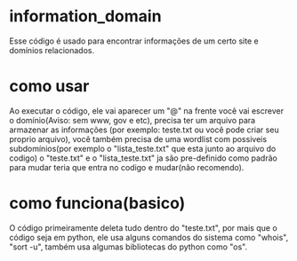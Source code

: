 # information_domain
Esse código é usado para encontrar informações de um certo site e domínios relacionados.
# como usar
Ao executar o código, ele vai aparecer um "@" na frente você vai escrever o domínio(Aviso: sem www, gov e etc), precisa ter um arquivo para armazenar as informações (por exemplo: teste.txt ou você pode criar seu proprio arquivo), você também precisa de uma wordlist com possiveis subdomínios(por exemplo o "lista_teste.txt" que esta junto ao arquivo do codigo) o "teste.txt" e o "lista_teste.txt" ja são pre-definido como padrão para mudar teria que entra no codigo
e mudar(não recomendo).
# como funciona(basico)
O código primeiramente deleta tudo dentro do "teste.txt", por mais que o código seja em python, ele usa alguns comandos do sistema como "whois", "sort -u", também usa algumas bibliotecas do python como "os".
